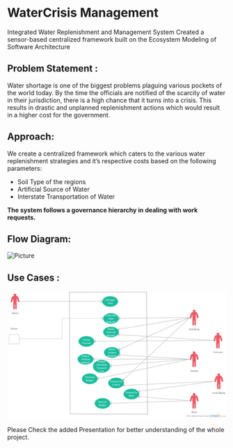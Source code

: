 # WaterCrisis Management

Integrated Water Replenishment and Management System Created a sensor-based centralized framework 
built on the Ecosystem Modeling of Software Architecture 

## Problem Statement :

Water shortage is one of the biggest problems plaguing various pockets of the world today. 
By the time the officials are notified of the scarcity of water in their jurisdiction, there is a high chance that 
it turns into a crisis.
This results in drastic and unplanned replenishment actions which would result in a higher cost for the government.

## Approach:

We create a centralized framework which caters to the various water replenishment strategies and it’s respective costs based on the following parameters:
  - Soil Type of the regions
  - Artificial Source of Water
  - Interstate Transportation of Water

**The system follows a governance hierarchy in dealing with work requests.**

## Flow Diagram:

![Picture](https://github.com/Niravra/watercrisismanagement/blob/master/Assets/WorkFlowDiagram.png)

## Use Cases :

![Picture](https://github.com/Niravra/watercrisismanagement/blob/master/Assets/UseCase-WaterManagement.png)

Please Check the added Presentation for better understanding of the whole project.
